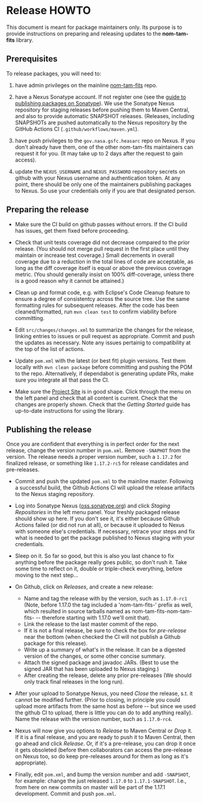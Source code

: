 # Release HOWTO


This document is meant for package maintainers only. Its purpose is to provide instructions on preparing and releasing updates to the __nom-tam-fits__ library.

## Prerequisites

To release packages, you will need to:

 1. have admin privileges on the mainline [nom-tam-fits](https://www.github.com/nom-tam-fits/nom-tam-fits) repo.
 
 2. have a Nexus Sonatype account. If not register one (see the [guide to publishing packages on Sonatype](https://central.sonatype.org/publish/publish-guide/)). We use the Sonatype Nexus repository for staging releases before pushing them to Maven Central, and also to provide automatic SNAPSHOT releases. (Releases, including SNAPSHOTs are pushed automatically to the Nexus repository by the GitHub Actions CI (`.github/workflows/maven.yml`).
 
 3. have push privileges to the `gov.nasa.gsfc.heasarc` repo on Nexus. If you don't already have them, one of the other nom-tam-fits maintainers can request it for you. (It may take up to 2 days after the request to gain access).
 
 4. update the `NEXUS_USERNAME` and `NEXUS_PASSWORD` repository secrets on github with your Nexus username and authentication token. At any point, there should be only one of the maintainers publishing packages to Nexus. So use your credentials only if you are that designated person.


## Preparing the release


 * Make sure the CI build on github passes without errors. If the CI build has issues, get them fixed before proceeding.
 
 * Check that unit tests coverage did not decrease compared to the prior release. (You should not merge pull request in the first place until they maintain or increase test coverage.) Small decrements in overall coverage due to a reduction in the total lines of code are acceptable, as long as the diff coverage itself is equal or above the previous coverage metric. (You should generally insist on 100% diff-coverage, unless there is a good reason why it cannot be attained.) 

 * Clean up and format code, e.g. with Eclipse's Code Cleanup feature to ensure a degree of consistentcy across the source tree. Use the same formatting rules for subsequent releases. After the code has been cleaned/formatted, run `mvn clean test` to confirm viability before committing.
 
 * Edit `src/changes/changes.xml` to summarize the changes for the release, linking entries to issues or pull request as appropriate. Commit and push the updates as necessary. Note any issues pertainig to compatibility at the top of the list of actions.
 
 * Update `pom.xml` with the latest (or best fit) plugin versions. Test them locally with `mvn clean package` before committing and pushing the POM to the repo. Alternatively, if dependabot is generating update PRs, make sure you integrate all that pass the CI.
 
 * Make sure the [Project Site](http://nom-tam-fits.github.io/nom-tam-fits/index.html) is in good shape. Click through the menu on the left panel and check that all content is current. Check that the changes are properly shown. Check that the _Getting Started_ guide has up-to-date instructions for using the library.
 


## Publishing the release

Once you are confident that everything is in perfect order for the next release, change the version number in `pom.xml`. Remove `-SNAPHOT` from the version. The release needs a proper version number, such a `1.17.2` for finalized release, or something like `1.17.2-rc5` for release candidates and pre-releases. 

 * Commit and push the updated `pom.xml` to the mainline master. Following a successful build, the Github Actions CI will upload the release artifacts to the Nexus staging repository.

 * Log into Sonatype Nexus ([oss.sonatype.org](https://oss.sonatype.org)) and click _Staging Repositories_ in the left menu panel. Your freshly packaged release should show up here. If you don't see it, it's either because Github Actions failed (or did not run at all), or because it uploaded to Nexus with someone else's credentials. If necessary, retrace your steps and fix what is needed to get the package published to Nexus staging with your credentials. 

 * Sleep on it. So far so good, but this is also you last chance to fix anything before the package really goes public, so don't rush it. Take some time to reflect on it, double or triple-check everything, before moving to the next step...

 * On Github, click on _Releases_, and create a new release:
   - Name and tag the release with by the version, such as `1.17.0-rc1` (Note, before 1.17.0 the tag included a 'nom-tam-fits-' prefix as well, which resulted in source tarballs named as nom-tam-fits-nom-tam-fits-<version> -- therefore starting with 1.17.0 we'll omit that).
   - Link the release to the last master commit of the repo.
   - If it is not a final release, be sure to check the box for _pre-release_ near the bottom (when checked the CI will not publish a Github package for this release).
   - Write up a summary of what's in the release. It can be a digested version of the changes, or some other concise summary.
   - Attach the signed package and javadoc JARs. (Best to use the signed JAR that has been uploaded to Nexus staging.)
   - After creating the release, delete any prior pre-releases (We should only track final releases in the long run).

 * After your upload to Sonatype Nexus, you need _Close_ the release, s.t. it cannot be modified further. (Prior to closing, in principle you could upload more artifacts from the same host as before -- but since we used the github CI to upload, there is little you can do to add anything really). Name the release with the version number, such as `1.17.0-rc4`.
 
 * Nexus will now give you options to _Release_ to Maven Central or _Drop_ it. If it is a final release, and you are ready to push it to Maven Central, then go ahead and click _Release_. Or, if it's a pre-release, you can drop it once it gets obsoleted (before then collaborators can access the pre-release on Nexus too, so do keep pre-releases around for them as long as it's appropriate).
 
 * Finally, edit `pom.xml`, and bump the version number and add `-SNAPSHOT`, for example: change the just released `1.17.0` to `1.17.1-SNAPSHOT`. I.e., from here on new commits on master will be part of the 1.17.1 development. Commit and push `pom.xml`. 
 
 
 
